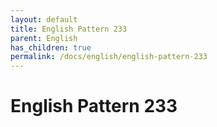 ```yaml
---
layout: default
title: English Pattern 233
parent: English
has_children: true
permalink: /docs/english/english-pattern-233
---
```


# English Pattern 233